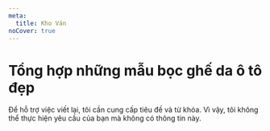 ```yaml
---
meta:
  title: Kho Ván 
noCover: true
---
```


# Tổng hợp những mẫu bọc ghế da ô tô đẹp

Để hỗ trợ việc viết lại, tôi cần cung cấp tiêu đề và từ khóa. Vì vậy, tôi không thể thực hiện yêu cầu của bạn mà không có thông tin này.